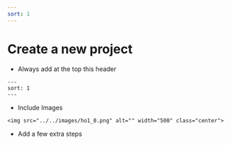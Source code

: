 ```yaml
---
sort: 1
---
```


# Create a new project

-	Always add at the top this header 
```
---
sort: 1
---
```
-	Include Images

```
<img src="../../images/ho1_0.png" alt="" width="500" class="center">
```

-	Add a few extra steps



 
